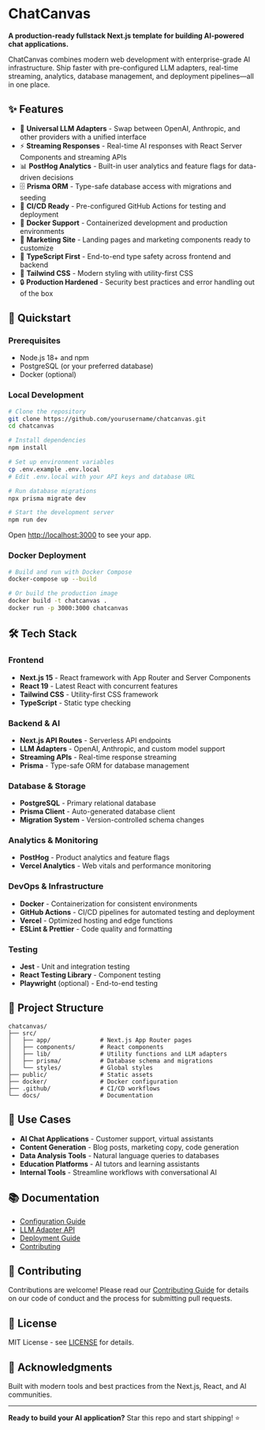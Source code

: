 # ChatCanvas

**A production-ready fullstack Next.js template for building AI-powered chat applications.**

ChatCanvas combines modern web development with enterprise-grade AI infrastructure. Ship faster with pre-configured LLM adapters, real-time streaming, analytics, database management, and deployment pipelines—all in one place.

## ✨ Features

- 🤖 **Universal LLM Adapters** - Swap between OpenAI, Anthropic, and other providers with a unified interface
- ⚡ **Streaming Responses** - Real-time AI responses with React Server Components and streaming APIs
- 📊 **PostHog Analytics** - Built-in user analytics and feature flags for data-driven decisions
- 🗄️ **Prisma ORM** - Type-safe database access with migrations and seeding
- 🚀 **CI/CD Ready** - Pre-configured GitHub Actions for testing and deployment
- 🐳 **Docker Support** - Containerized development and production environments
- 🎨 **Marketing Site** - Landing pages and marketing components ready to customize
- 🎯 **TypeScript First** - End-to-end type safety across frontend and backend
- 💅 **Tailwind CSS** - Modern styling with utility-first CSS
- 🔒 **Production Hardened** - Security best practices and error handling out of the box

## 🚀 Quickstart

### Prerequisites

- Node.js 18+ and npm
- PostgreSQL (or your preferred database)
- Docker (optional)

### Local Development

```bash
# Clone the repository
git clone https://github.com/yourusername/chatcanvas.git
cd chatcanvas

# Install dependencies
npm install

# Set up environment variables
cp .env.example .env.local
# Edit .env.local with your API keys and database URL

# Run database migrations
npx prisma migrate dev

# Start the development server
npm run dev
```

Open [http://localhost:3000](http://localhost:3000) to see your app.

### Docker Deployment

```bash
# Build and run with Docker Compose
docker-compose up --build

# Or build the production image
docker build -t chatcanvas .
docker run -p 3000:3000 chatcanvas
```

## 🛠️ Tech Stack

### Frontend

- **Next.js 15** - React framework with App Router and Server Components
- **React 19** - Latest React with concurrent features
- **Tailwind CSS** - Utility-first CSS framework
- **TypeScript** - Static type checking

### Backend & AI

- **Next.js API Routes** - Serverless API endpoints
- **LLM Adapters** - OpenAI, Anthropic, and custom model support
- **Streaming APIs** - Real-time response streaming
- **Prisma** - Type-safe ORM for database management

### Database & Storage

- **PostgreSQL** - Primary relational database
- **Prisma Client** - Auto-generated database client
- **Migration System** - Version-controlled schema changes

### Analytics & Monitoring

- **PostHog** - Product analytics and feature flags
- **Vercel Analytics** - Web vitals and performance monitoring

### DevOps & Infrastructure

- **Docker** - Containerization for consistent environments
- **GitHub Actions** - CI/CD pipelines for automated testing and deployment
- **Vercel** - Optimized hosting and edge functions
- **ESLint & Prettier** - Code quality and formatting

### Testing

- **Jest** - Unit and integration testing
- **React Testing Library** - Component testing
- **Playwright** (optional) - End-to-end testing

## 📁 Project Structure

```
chatcanvas/
├── src/
│   ├── app/              # Next.js App Router pages
│   ├── components/       # React components
│   ├── lib/              # Utility functions and LLM adapters
│   ├── prisma/           # Database schema and migrations
│   └── styles/           # Global styles
├── public/               # Static assets
├── docker/               # Docker configuration
├── .github/              # CI/CD workflows
└── docs/                 # Documentation
```

## 🎯 Use Cases

- **AI Chat Applications** - Customer support, virtual assistants
- **Content Generation** - Blog posts, marketing copy, code generation
- **Data Analysis Tools** - Natural language queries to databases
- **Education Platforms** - AI tutors and learning assistants
- **Internal Tools** - Streamline workflows with conversational AI

## 📚 Documentation

- [Configuration Guide](./docs/configuration.md)
- [LLM Adapter API](./docs/llm-adapters.md)
- [Deployment Guide](./docs/deployment.md)
- [Contributing](./CONTRIBUTING.md)

## 🤝 Contributing

Contributions are welcome! Please read our [Contributing Guide](./CONTRIBUTING.md) for details on our code of conduct and the process for submitting pull requests.

## 📄 License

MIT License - see [LICENSE](./LICENSE) for details.

## 🙏 Acknowledgments

Built with modern tools and best practices from the Next.js, React, and AI communities.

---

**Ready to build your AI application?** Star this repo and start shipping! ⭐
